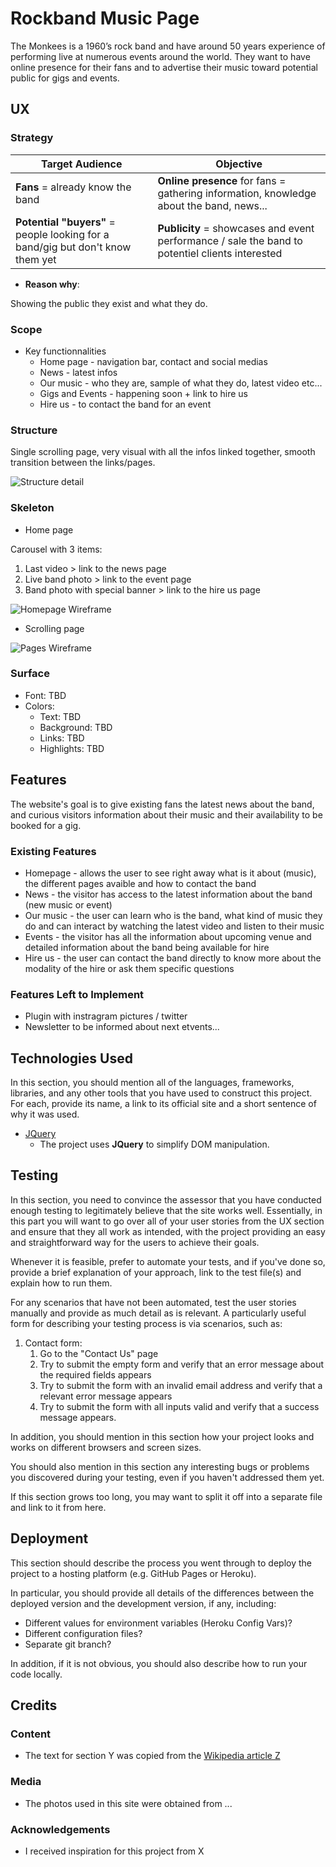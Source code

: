 # Rockband Music Page

The Monkees is a 1960’s rock band and have around 50 years experience of performing live at numerous events around the world. They want to have online presence for their fans and to advertise their music toward potential public for gigs and events.
 
## UX
 
### Strategy

Target Audience | Objective
------------ | -------------
**Fans** = already know the band | **Online presence** for fans = gathering information, knowledge about the band, news...
**Potential "buyers"** = people looking for a band/gig but don't know them yet | **Publicity** = showcases and event performance / sale the band to potentiel clients interested 


- **Reason why**:

Showing the public they exist and what they do.


### Scope

* Key functionnalities
    * Home page - navigation bar, contact and social medias
    * News - latest infos 
    * Our music - who they are, sample of what they do, latest video etc...
    * Gigs and Events - happening soon + link to hire us
    * Hire us - to contact the band for an event

### Structure

Single scrolling page, very visual with all the infos linked together, smooth transition between the links/pages.

![Structure detail](/files/read-me-images/structure.jpg)


### Skeleton

* Home page

Carousel with 3 items:
1. Last video > link to the news page
2. Live band photo > link to the event page
3. Band photo with special banner > link to the hire us page

![Homepage Wireframe](/files/read-me-images/wireframe-home-carousel.jpg)

* Scrolling page 

![Pages Wireframe](/files/read-me-images/wireframe-pages.jpg)

### Surface

* Font: TBD
* Colors:
    * Text: TBD
    * Background: TBD
    * Links: TBD
    * Highlights: TBD

## Features

The website's goal is to give existing fans the latest news about the band, and curious visitors information about their music and their availability to be booked for a gig.

### Existing Features

- Homepage - allows the user to see right away what is it about (music), the different pages avaible and how to contact the band
- News - the visitor has access to the latest information about the band (new music or event)
- Our music - the user can learn who is the band, what kind of music they do and can interact by watching the latest video and listen to their music
- Events - the visitor has all the information about upcoming venue and detailed information about the band being available for hire
- Hire us - the user can contact the band directly to know more about the modality of the hire or ask them specific questions


### Features Left to Implement
- Plugin with instragram pictures / twitter
- Newsletter to be informed about next etvents...

## Technologies Used

In this section, you should mention all of the languages, frameworks, libraries, and any other tools that you have used to construct this project. For each, provide its name, a link to its official site and a short sentence of why it was used.

- [JQuery](https://jquery.com)
    - The project uses **JQuery** to simplify DOM manipulation.


## Testing

In this section, you need to convince the assessor that you have conducted enough testing to legitimately believe that the site works well. Essentially, in this part you will want to go over all of your user stories from the UX section and ensure that they all work as intended, with the project providing an easy and straightforward way for the users to achieve their goals.

Whenever it is feasible, prefer to automate your tests, and if you've done so, provide a brief explanation of your approach, link to the test file(s) and explain how to run them.

For any scenarios that have not been automated, test the user stories manually and provide as much detail as is relevant. A particularly useful form for describing your testing process is via scenarios, such as:

1. Contact form:
    1. Go to the "Contact Us" page
    2. Try to submit the empty form and verify that an error message about the required fields appears
    3. Try to submit the form with an invalid email address and verify that a relevant error message appears
    4. Try to submit the form with all inputs valid and verify that a success message appears.

In addition, you should mention in this section how your project looks and works on different browsers and screen sizes.

You should also mention in this section any interesting bugs or problems you discovered during your testing, even if you haven't addressed them yet.

If this section grows too long, you may want to split it off into a separate file and link to it from here.

## Deployment

This section should describe the process you went through to deploy the project to a hosting platform (e.g. GitHub Pages or Heroku).

In particular, you should provide all details of the differences between the deployed version and the development version, if any, including:
- Different values for environment variables (Heroku Config Vars)?
- Different configuration files?
- Separate git branch?

In addition, if it is not obvious, you should also describe how to run your code locally.


## Credits

### Content
- The text for section Y was copied from the [Wikipedia article Z](https://en.wikipedia.org/wiki/Z)

### Media
- The photos used in this site were obtained from ...

### Acknowledgements

- I received inspiration for this project from X
